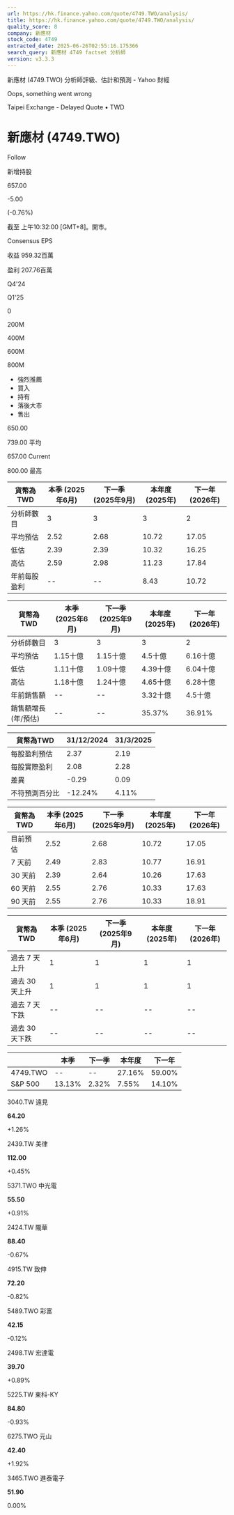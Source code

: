 ```yaml
---
url: https://hk.finance.yahoo.com/quote/4749.TWO/analysis/
title: https://hk.finance.yahoo.com/quote/4749.TWO/analysis/
quality_score: 8
company: 新應材
stock_code: 4749
extracted_date: 2025-06-26T02:55:16.175366
search_query: 新應材 4749 factset 分析師
version: v3.3.3
---
```


新應材 (4749.TWO) 分析師評級、估計和預測 - Yahoo 財經


Oops, something went wrong

 

Taipei Exchange - Delayed Quote • TWD 

# 新應材 (4749.TWO)

Follow

 

新增持股

657.00

-5.00

(-0.76%)

截至 上午10:32:00 [GMT+8]。開市。

Consensus EPS

收益 959.32百萬

盈利 207.76百萬

Q4'24

Q1'25

0

200M

400M

600M

800M

* 強烈推薦
* 買入
* 持有
* 落後大市
* 售出

650.00

739.00 平均

657.00 Current

800.00 最高

| 貨幣為TWD | 本季 (2025年6月) | 下一季 (2025年9月) | 本年度 (2025年) | 下一年 (2026年) |
| --- | --- | --- | --- | --- |
| 分析師數目 | 3 | 3 | 3 | 2 |
| 平均預估 | 2.52 | 2.68 | 10.72 | 17.05 |
| 低估 | 2.39 | 2.39 | 10.32 | 16.25 |
| 高估 | 2.59 | 2.98 | 11.23 | 17.84 |
| 年前每股盈利 | -- | -- | 8.43 | 10.72 |

| 貨幣為TWD | 本季 (2025年6月) | 下一季 (2025年9月) | 本年度 (2025年) | 下一年 (2026年) |
| --- | --- | --- | --- | --- |
| 分析師數目 | 3 | 3 | 3 | 2 |
| 平均預估 | 1.15十億 | 1.15十億 | 4.5十億 | 6.16十億 |
| 低估 | 1.11十億 | 1.09十億 | 4.39十億 | 6.04十億 |
| 高估 | 1.18十億 | 1.24十億 | 4.65十億 | 6.28十億 |
| 年前銷售額 | -- | -- | 3.32十億 | 4.5十億 |
| 銷售額增長 (年/預估) | -- | -- | 35.37% | 36.91% |

| 貨幣為TWD | 31/12/2024 | 31/3/2025 |
| --- | --- | --- |
| 每股盈利預估 | 2.37 | 2.19 |
| 每股實際盈利 | 2.08 | 2.28 |
| 差異 | -0.29 | 0.09 |
| 不符預測百分比 | -12.24% | 4.11% |

| 貨幣為TWD | 本季 (2025年6月) | 下一季 (2025年9月) | 本年度 (2025年) | 下一年 (2026年) |
| --- | --- | --- | --- | --- |
| 目前預估 | 2.52 | 2.68 | 10.72 | 17.05 |
| 7 天前 | 2.49 | 2.83 | 10.77 | 16.91 |
| 30 天前 | 2.39 | 2.64 | 10.26 | 17.63 |
| 60 天前 | 2.55 | 2.76 | 10.33 | 17.63 |
| 90 天前 | 2.55 | 2.76 | 10.33 | 18.91 |

| 貨幣為TWD | 本季 (2025年6月) | 下一季 (2025年9月) | 本年度 (2025年) | 下一年 (2026年) |
| --- | --- | --- | --- | --- |
| 過去 7 天上升 | 1 | 1 | 1 | 1 |
| 過去 30 天上升 | 1 | 1 | 1 | 1 |
| 過去 7 天下跌 | -- | -- | -- | -- |
| 過去 30 天下跌 | -- | -- | -- | -- |

|  | 本季 | 下一季 | 本年度 | 下一年 |
| --- | --- | --- | --- | --- |
| 4749.TWO | -- | -- | 27.16% | 59.00% |
| S&P 500 | 13.13% | 2.32% | 7.55% | 14.10% |

3040.TW  遠見

**64.20**

+1.26%

2439.TW  美律

**112.00**

+0.45%

5371.TWO  中光電

**55.50**

+0.91%

2424.TW  隴華

**88.40**

-0.67%

4915.TW  致伸

**72.20**

-0.82%

5489.TWO  彩富

**42.15**

-0.12%

2498.TW  宏達電

**39.70**

+0.89%

5225.TW  東科-KY

**84.80**

-0.93%

6275.TWO  元山

**42.40**

+1.92%

3465.TWO  進泰電子

**51.90**

0.00%